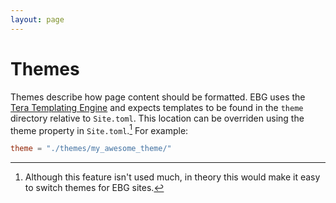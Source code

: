 ```yaml
---
layout: page
---
```


# Themes

Themes describe how page content should be formatted.
EBG uses the [Tera Templating Engine][tera] and expects templates to be found in the `theme` directory relative to `Site.toml`.
This location can be overriden using the theme property in `Site.toml`.[^theme]
For example:

```toml
theme = "./themes/my_awesome_theme/"
```

[tera]: https://tera.netlify.app/

[^theme]: Although this feature isn't used much, in theory this would make it easy to switch themes for EBG sites.
